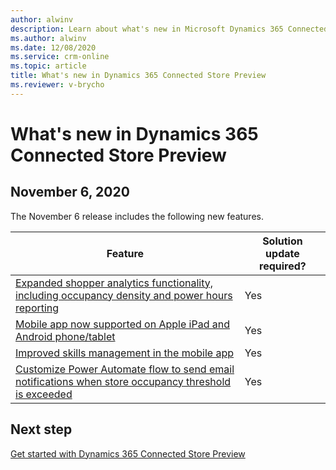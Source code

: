 ```yaml
---
author: alwinv
description: Learn about what's new in Microsoft Dynamics 365 Connected Store Preview
ms.author: alwinv
ms.date: 12/08/2020
ms.service: crm-online
ms.topic: article
title: What's new in Dynamics 365 Connected Store Preview
ms.reviewer: v-brycho
---
```


# What's new in Dynamics 365 Connected Store Preview

## November 6, 2020

The November 6 release includes the following new features.

| Feature | Solution update required? |
|----------------------------------------------------------------------------------------|------|
|[Expanded shopper analytics functionality, including occupancy density and power hours reporting](https://docs.microsoft.com/dynamics365-release-plan/2020wave2/commerce/dynamics365-connected-store/expanded-shopper-analytics-functionality-including-occupancy-density-power-hours-reporting)|Yes|
|[Mobile app now supported on Apple iPad and Android phone/tablet](https://docs.microsoft.com/en-us/dynamics365-release-plan/2020wave2/commerce/dynamics365-connected-store/mobile-app-now-supported-apple-ipad-android-phonetablet)|Yes|
|[Improved skills management in the mobile app](https://docs.microsoft.com/dynamics365-release-plan/2020wave2/commerce/dynamics365-connected-store/improved-skill-management-mobile-app)|Yes|
|[Customize Power Automate flow to send email notifications when store occupancy threshold is exceeded](https://docs.microsoft.com/dynamics365-release-plan/2020wave2/commerce/dynamics365-connected-store/trigger-power-automate-workflows-based-alerts)|Yes|

## Next step

[Get started with Dynamics 365 Connected Store Preview](get-started.md)
